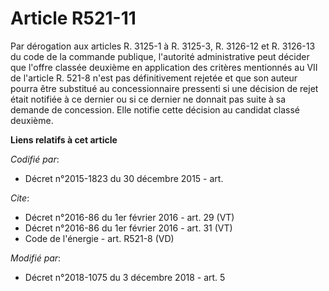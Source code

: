 # Article R521-11

Par dérogation aux  articles R. 3125-1 à R. 3125-3, R. 3126-12 et R. 3126-13 du code de la commande publique, l'autorité
administrative peut décider que l'offre classée deuxième en application des critères mentionnés au VII de l'article R. 521-8
n'est pas définitivement rejetée et que son auteur pourra être substitué au concessionnaire pressenti si une décision de
rejet était notifiée à ce dernier ou si ce dernier ne donnait pas suite à sa demande de concession. Elle notifie cette
décision au candidat classé deuxième.

**Liens relatifs à cet article**

_Codifié par_:

  - Décret n°2015-1823 du 30 décembre 2015 - art.

_Cite_:

  - Décret n°2016-86 du 1er février 2016 - art. 29 (VT)
  - Décret n°2016-86 du 1er février 2016 - art. 31 (VT)
  - Code de l'énergie - art. R521-8 (VD)

_Modifié par_:

  - Décret n°2018-1075 du 3 décembre 2018 - art. 5
